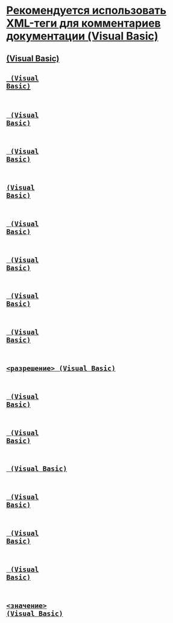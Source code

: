 # [Рекомендуется использовать XML-теги для комментариев документации (Visual Basic)](recommended-xml-tags-for-documentation-comments.md)
## [<c> (Visual Basic)](c.md)
## [<code> (Visual Basic)](code.md)
## [<example> (Visual Basic)](example.md)
## [<exception> (Visual Basic)](exception.md)
## [<include>(Visual Basic)](include.md)
## [<list> (Visual Basic)](list.md)
## [<para> (Visual Basic)](para.md)
## [<param> (Visual Basic)](param.md)
## [<paramref> (Visual Basic)](paramref.md)
## [<разрешение> (Visual Basic)](permission.md)
## [<remarks> (Visual Basic)](remarks.md)
## [<returns> (Visual Basic)](returns.md)
## [<see> (Visual Basic)](see.md)
## [<seealso> (Visual Basic)](seealso.md)
## [<summary> (Visual Basic)](summary.md)
## [<typeparam> (Visual Basic)](typeparam.md)
## [<значение> (Visual Basic)](value.md)
